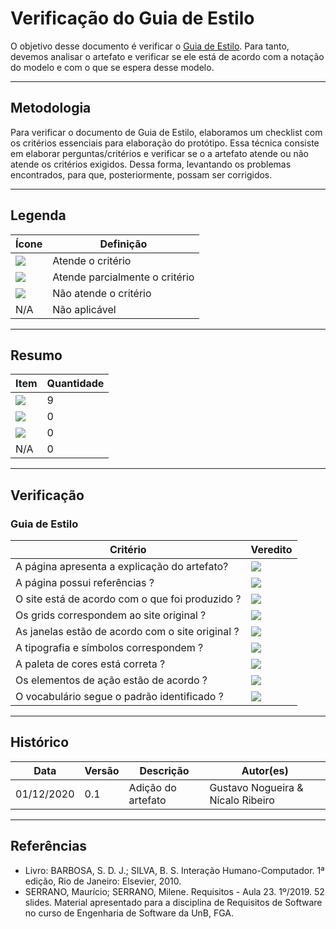 # Verificação do Guia de Estilo

O objetivo desse documento é verificar o [Guia de Estilo](https://interacao-humano-computador.github.io/2020.1-Estagiarios.com/guia_de_estilo/guia_de_estilo/). Para tanto, devemos analisar o artefato e verificar se ele está de acordo com a notação do modelo e com o que se espera desse modelo.

---

## Metodologia

Para verificar o documento de Guia de Estilo, elaboramos um checklist com os critérios essenciais para elaboração do protótipo. Essa técnica consiste em elaborar perguntas/critérios e verificar se o a artefato atende ou não atende os critérios exigidos. Dessa forma, levantando os problemas encontrados, para que, posteriormente, possam ser corrigidos.

---

## Legenda

| Ícone | Definição |
| ----- | --------- |
| <img src="../images/check.png"> | Atende o critério |
| <img src="../images/alert.png"> | Atende parcialmente o critério |
| <img src="../images/close.png"> | Não atende o critério |
| N/A | Não aplicável |

---

## Resumo

| Item | Quantidade |
| ---- | --------- |
| <img src="../images/check.png"> | 9 |
| <img src="../images/alert.png"> | 0 |
| <img src="../images/close.png"> | 0 |
| N/A | 0 |

---

## Verificação

### Guia de Estilo

| Critério | Veredito |
| -------- | -------- |
| A página apresenta a explicação do artefato? | <img src="../images/check.png"> |
| A página possui referências ?| <img src="../images/check.png"> |
| O site está de acordo com o que foi produzido ? | <img src="../images/check.png"> |
| Os grids correspondem ao site original ?  | <img src="../images/check.png"> |
| As janelas estão de acordo com o site original ? | <img src="../images/check.png"> |
| A tipografia e símbolos correspondem ? | <img src="../images/check.png"> |
| A paleta de cores está correta ? | <img src="../images/check.png"> |
| Os elementos de ação estão de acordo ? | <img src="../images/check.png"> |
| O vocabulário segue o padrão identificado ? | <img src="../images/check.png"> |

---

## Histórico

| Data       | Versão | Descrição                            | Autor(es)                         |
| ---------- | ------ | ------------------------------------ | --------------------------------- |
| 01/12/2020 | 0.1    | Adição do artefato                   | Gustavo Nogueira & Nícalo Ribeiro |

---

## Referências

* Livro: BARBOSA, S. D. J.; SILVA, B. S. Interação Humano-Computador. 1ª edição, Rio de Janeiro: Elsevier, 2010.
* SERRANO, Maurício; SERRANO, Milene. Requisitos - Aula 23. 1º/2019. 52 slides. Material apresentado para a disciplina de Requisitos de Software no curso de Engenharia de Software da UnB, FGA.